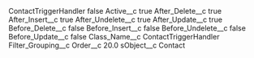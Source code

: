 <?xml version="1.0" encoding="UTF-8"?>
<CustomMetadata xmlns="http://soap.sforce.com/2006/04/metadata" xmlns:xsi="http://www.w3.org/2001/XMLSchema-instance" xmlns:xsd="http://www.w3.org/2001/XMLSchema">
    <label>ContactTriggerHandler</label>
    <protected>false</protected>
    <values>
        <field>Active__c</field>
        <value xsi:type="xsd:boolean">true</value>
    </values>
    <values>
        <field>After_Delete__c</field>
        <value xsi:type="xsd:boolean">true</value>
    </values>
    <values>
        <field>After_Insert__c</field>
        <value xsi:type="xsd:boolean">true</value>
    </values>
    <values>
        <field>After_Undelete__c</field>
        <value xsi:type="xsd:boolean">true</value>
    </values>
    <values>
        <field>After_Update__c</field>
        <value xsi:type="xsd:boolean">true</value>
    </values>
    <values>
        <field>Before_Delete__c</field>
        <value xsi:type="xsd:boolean">false</value>
    </values>
    <values>
        <field>Before_Insert__c</field>
        <value xsi:type="xsd:boolean">false</value>
    </values>
    <values>
        <field>Before_Undelete__c</field>
        <value xsi:type="xsd:boolean">false</value>
    </values>
    <values>
        <field>Before_Update__c</field>
        <value xsi:type="xsd:boolean">false</value>
    </values>
    <values>
        <field>Class_Name__c</field>
        <value xsi:type="xsd:string">ContactTriggerHandler</value>
    </values>
    <values>
        <field>Filter_Grouping__c</field>
        <value xsi:nil="true"/>
    </values>
    <values>
        <field>Order__c</field>
        <value xsi:type="xsd:double">20.0</value>
    </values>
    <values>
        <field>sObject__c</field>
        <value xsi:type="xsd:string">Contact</value>
    </values>
</CustomMetadata>
